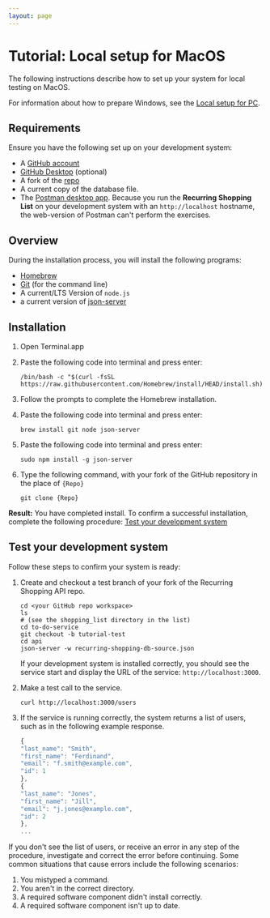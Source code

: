 ```yaml
---
layout: page
---
```

# Tutorial: Local setup for MacOS

The following instructions describe how to set up your system for local testing on MacOS.

For information about how to prepare Windows, see the [Local setup for PC](setup_pc.md).

## Requirements

Ensure you have the following set up on your development system:

* A [GitHub account](https://github.com)
* [GitHub Desktop](https://desktop.github.com) (optional)
* A fork of the [repo](https://github.com/eapearce/shopping_list)
* A current copy of the database file.
* The [Postman desktop app](https://www.postman.com/downloads/). Because you run the **Recurring Shopping List** on your development system with an `http://localhost` hostname, the web-version of Postman can't perform the exercises.

## Overview

During the installation process, you will install the following programs:

* [Homebrew](https://brew.sh/)
* [Git](https://docs.github.com/en/get-started/quickstart/set-up-git) (for the command line)
* A current/LTS Version of `node.js`
* a current version of [json-server](https://www.npmjs.com/package/json-server)

## Installation

1. Open Terminal.app
2. Paste the following code into terminal and press enter:

    ```shell
    /bin/bash -c "$(curl -fsSL https://raw.githubusercontent.com/Homebrew/install/HEAD/install.sh)"
    ```

3. Follow the prompts to complete the Homebrew installation.
4. Paste the following code into terminal and press enter:

    ```shell
    brew install git node json-server
    ```

5. Paste the following code into terminal and press enter:

    ```shell
    sudo npm install -g json-server
    ```

6. Type the following command, with your fork of the GitHub repository in the place of `{Repo}`

    ```shell
    git clone {Repo}
    ```

**Result:** You have completed install. To confirm a successful installation, complete the following procedure: [Test your development system](#test-your-development-system)

## Test your development system

Follow these steps to confirm your system is ready:

1. Create and checkout a test branch of your fork of the Recurring Shopping API repo.

    ```shell
    cd <your GitHub repo workspace>
    ls
    # (see the shopping_list directory in the list)
    cd to-do-service
    git checkout -b tutorial-test
    cd api
    json-server -w recurring-shopping-db-source.json
    ```

    If your development system is installed correctly, you should see
    the service start and display the URL of the service: `http://localhost:3000`.

2. Make a test call to the service.

    ```shell
    curl http://localhost:3000/users
    ```

3. If the service is running correctly, the system returns a list of users, such as in the following example response.

    ```js
    {
    "last_name": "Smith",
    "first_name": "Ferdinand",
    "email": "f.smith@example.com",
    "id": 1
    },
    {
    "last_name": "Jones",
    "first_name": "Jill",
    "email": "j.jones@example.com",
    "id": 2
    },
    ...
    ```

If you don't see the list of users, or receive an error in any step
of the procedure, investigate and correct the error before continuing.
Some common situations that cause errors include the following scenarios:

1. You mistyped a command.
2. You aren't in the correct directory.
3. A required software component didn't install correctly.
4. A required software component isn't up to date.
